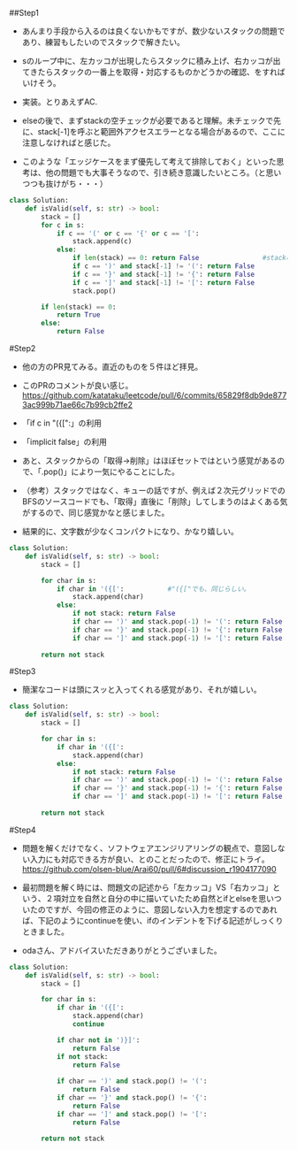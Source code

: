 ##Step1
- あんまり手段から入るのは良くないかもですが、数少ないスタックの問題であり、練習もしたいのでスタックで解きたい。
- sのループ中に、左カッコが出現したらスタックに積み上げ、右カッコが出てきたらスタックの一番上を取得・対応するものかどうかの確認、をすればいけそう。

- 実装。とりあえずAC.
- elseの後で、まずstackの空チェックが必要であると理解。未チェックで先に、stack[-1]を呼ぶと範囲外アクセスエラーとなる場合があるので、ここに注意しなければと感じた。
- このような「エッジケースをまず優先して考えて排除しておく」といった思考は、他の問題でも大事そうなので、引き続き意識したいところ。（と思いつつも抜けがち・・・）
```python
class Solution:
    def isValid(self, s: str) -> bool:
        stack = []
        for c in s:
            if c == '(' or c == '{' or c == '[':
                stack.append(c)
            else:
                if len(stack) == 0: return False                #stackの空チェックを最初後ろの方でしていて、範囲外アクセスのRunTime Error
                if c == ')' and stack[-1] != '(': return False
                if c == '}' and stack[-1] != '{': return False
                if c == ']' and stack[-1] != '[': return False
                stack.pop()

        if len(stack) == 0:
            return True
        else:
            return False
```
#Step2
- 他の方のPR見てみる。直近のものを５件ほど拝見。
- このPRのコメントが良い感じ。
https://github.com/katataku/leetcode/pull/6/commits/65829f8db9de8773ac999b71ae66c7b99cb2ffe2
 - 「if c in "({[":」の利用
 - 「implicit false」の利用

- あと、スタックからの「取得->削除」はほぼセットではという感覚があるので、「.pop()」により一気にやることにした。
 - （参考）スタックではなく、キューの話ですが、例えば２次元グリッドでのBFSのソースコードでも、「取得」直後に「削除」してしまうのはよくある気がするので、同じ感覚かなと感じました。
- 結果的に、文字数が少なくコンパクトになり、かなり嬉しい。
```python
class Solution:
    def isValid(self, s: str) -> bool:
        stack = []

        for char in s:
            if char in '({[':           #"({["でも、同じらしい。
                stack.append(char)
            else:
                if not stack: return False
                if char == ')' and stack.pop(-1) != '(': return False
                if char == '}' and stack.pop(-1) != '{': return False
                if char == ']' and stack.pop(-1) != '[': return False
        
        return not stack
```

#Step3
- 簡潔なコードは頭にスッと入ってくれる感覚があり、それが嬉しい。

```python
class Solution:
    def isValid(self, s: str) -> bool:
        stack = []

        for char in s:
            if char in '({[':
                stack.append(char)
            else:
                if not stack: return False
                if char == ')' and stack.pop(-1) != '(': return False
                if char == '}' and stack.pop(-1) != '{': return False
                if char == ']' and stack.pop(-1) != '[': return False
        
        return not stack

```
#Step4
- 問題を解くだけでなく、ソフトウェアエンジリアリングの観点で、意図しない入力にも対応できる方が良い、とのことだったので、修正にトライ。
https://github.com/olsen-blue/Arai60/pull/6#discussion_r1904177090

- 最初問題を解く時には、問題文の記述から「左カッコ」VS「右カッコ」という、２項対立を自然と自分の中に描いていたため自然とifとelseを思いついたのですが、今回の修正のように、意図しない入力を想定するのであれば、下記のようにcontinueを使い、ifのインデントを下げる記述がしっくりときました。
- odaさん、アドバイスいただきありがとうございました。

```python
class Solution:
    def isValid(self, s: str) -> bool:
        stack = []

        for char in s:
            if char in '({[':
                stack.append(char)
                continue

            if char not in ')}]':
                return False
            if not stack:
                return False
            
            if char == ')' and stack.pop() != '(':
                return False
            if char == '}' and stack.pop() != '{':
                return False
            if char == ']' and stack.pop() != '[':
                return False
        
        return not stack
```


